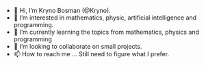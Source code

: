 - 👋 Hi, I’m Kryno Bosman (@Kryno).
- 👀 I’m interested in mathematics, physic, artificial intelligence and programming.
- 🌱 I’m currently learning the topics from mathematics, physics and programming
- 💞️ I’m looking to collaborate on small projects.
- 📫 How to reach me ... Still need to figure what I prefer. 

<!---
Kryno/Kryno is a ✨ special ✨ repository because its `README.md` (this file) appears on your GitHub profile.
You can click the Preview link to take a look at your changes.
--->
